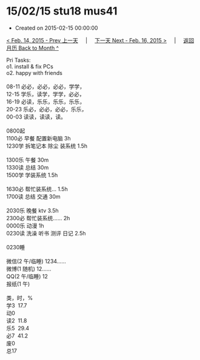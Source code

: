 # 15/02/15 stu18 mus41

- Created on 2015-02-15 00:00:00

[< Feb. 14, 2015 - Prev 上一天](/lifelogs/2015/02/d14.md) &nbsp; &nbsp; | &nbsp; &nbsp; [下一天 Next - Feb. 16, 2015 >](/lifelogs/2015/02/d16.md) &nbsp; &nbsp; |  &nbsp; &nbsp; [返回月历 Back to Month ^](/lifelogs/2015/02/index.md)
<br/><div>Pri Tasks:<br/>o1. install & fix PCs<br/>o2. happy with friends<div><br/></div>08-11 必必，必必，必必，学学，<br/>12-15 学乐，读学，学学，必必，<br/>16-19 必读，乐乐，乐乐，乐乐，<br/>20-23 乐必，必必，必必，乐乐，<br/>00-03 读读，读读，读。<div><br/></div>0800起<br/>1100必 早餐 配置新电脑 3h<br/>1230学 拆笔记本 除尘 装系统 1.5h<div><br/></div>1300乐 午餐 30m<br/>1330读 总结 30m<br/>1500学 学装系统 1.5h<div><br/></div>1630必 帮忙装系统… 1.5h<br/>1700读 总结 交通 30m<div><br/></div>2030乐 晚餐 ktv 3.5h<br/>2300必 帮忙装系统…… 2h<br/>0000乐 动漫 1h<br/>0230读 洗澡 听书 测评 日记 2.5h<div><br/></div>0230睡<div><br/></div>微信(2 午/临睡) 1234……<br/>微博(1 随机) 12……<br/>QQ(2 午/临睡) 12<br/>报纸(1 午)<div><br/></div>类，时，%<br/>学3  17.7<br/>动0<br/>读2  11.8<br/>乐5  29.4<br/>必7  41.2<br/>废0<br/>总17
